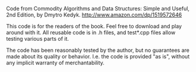 Code from Commodity Algorithms and Data Structures: Simple and Useful, 2nd Edition, by Dmytro Kedyk. http://www.amazon.com/dp/1519572646

This code is for the readers of the book. Feel free to download and play around with it. All reusable code is in .h files, and test*.cpp files allow testing various parts of it.

The code has been reasonably tested by the author, but no guarantees are made about its quality or behavior. I.e. the code is provided "as is", without any implicit warranty of merchantability.
